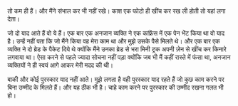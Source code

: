 तो कम ही हैं। और मैंने संभाल कर भी नहीं रखे। काश एक फोटो ही खींच कर रख ली होती तो यहां लगा देता।  

जो दो याद आते हैं वो ये हैं। एक बार एक अनजान व्यक्ति ने एक कांफ्रेंस में एक पेन भेंट किया था वो याद है। उन्हें नहीं पता कि जो मैंने किया वह मेरा काम था और मुझे उसके पैसे मिलते थे। और एक बार एक व्यक्ति ने दो ब्रेड के पैकेट दिये थे क्योंकि मैंने उनका ब्रेड से भरा मिनी ट्रक अपनी ज़ेन से खींच कर किनारे लगवाया था। ऐसा करने से पहले ज्यादा सोचना नहीं पड़ा क्योंकि जब भी मैं कहीं रास्ते में फंसा था, अनजान व्यक्तियों ने ही स्वयं आगे आकर मेरी मदद की थी। 

बाकी और कोई पुरस्कार याद नहीं आते। मुझे लगता है वही पुरस्कार याद रहते हैं जो कुछ काम करने पर बिना उम्मीद के मिलते हैं। और यह ठीक भी है। चाहे काम करने पर पुरस्कार की उम्मीद रखना गलत भी हो।
